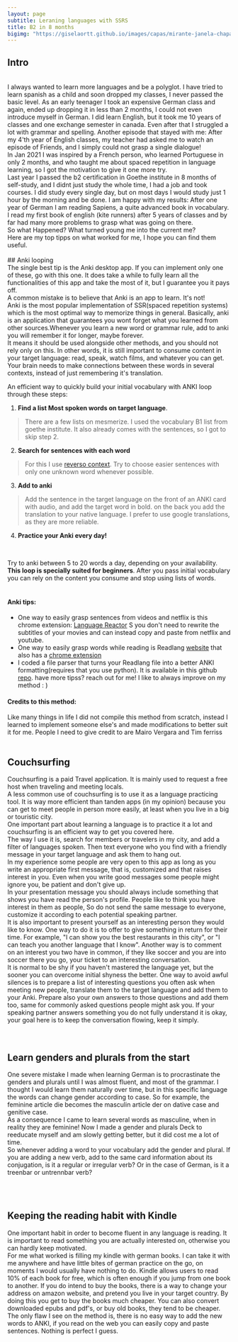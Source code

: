 ```yaml
---
layout: page
subtitle: Leraning languages with SSRS
title: B2 in 8 months
bigimg: "https://giselaortt.github.io/images/capas/mirante-janela-chapada-veadeiros.jpg"
---
```


## Intro
<br>
I always wanted to learn more languages and be a polyglot. I have tried to learn spanish as a child and soon dropped my classes, I never passed the basic level. As an early teenager I took an expensive German class and again, ended up dropping it in less than 2 months, I could not even introduce myself in German.
I did learn English, but it took me 10 years of classes and one exchange semester in canada. Even after that I struggled a lot with grammar and spelling. 
Another episode that stayed with me: After my 4'th year of English classes, my teacher had asked me to watch an episode of Friends, and I simply could not grasp a single dialogue! <br>
In Jan 2021 I was inspired by a French person, who learned Portuguese in only 2 months, and who taught me about spaced repetition in language learning, so I got the motivation to give it one more try.<br>
Last year I passed the b2 certification in Goethe institute in 8 months of self-study, and I didnt just study the whole time, I had a job and took courses. I did study every single day, but on most days I would study just 1 hour by the morning and be done. I am happy with my results: After one year of German I am reading Sapiens, a quite advanced book in vocabulary. I read my first book of english (kite runners) after 5 years of classes and by far had many more problems to grasp what was going on there.<br>
So what Happened? What turned young me into the current me?<br>
Here are my top tipps on what worked for me, I hope you can find them useful.
<br><br>
##  Anki looping
<br>
The single best tip is the Anki desktop app. If you can implement only one of these, go with this one. It does take a while to fully learn all the functionalities of this app and take the most of it, but I guarantee you it pays off.<br>
A common mistake is to believe that Anki is an app to learn. It's not!<br>
Anki is the most popular implementation of SSR(spaced repetition systems) which is the most optimal way to memorize things in general. Basically, anki is an application that guarantees you wont forget what you learned from other sources.Whenever you learn a new word or grammar rule, add to anki you will remember it for longer, maybe forever.<br>
It means it should be used alongside other methods, and you should not rely only on this. In other words, it is still important to consume content in your target language: read, speak, watch films, and whatever you can get. Your brain needs to make connections between these words in several contexts, instead of just remembering it's translation.<br>

An efficient way to quickly build your initial vocabulary with ANKI loop through these steps:

1. <b>Find a list Most spoken words on target language</b>.
> There are a few lists on mesmerize. I used the vocabulary B1 list from goethe institute. It also already comes with the sentences, so I got to skip step 2.
2. <b>Search for sentences  with each word</b><br>
> For this I use [reverso context](https://context.reverso.net/traducao/).  Try to choose easier sentences with only one unknown word whenever possible.<br>
3. <b>Add to anki</b><br>
> Add the sentence in the target language on the front of an ANKI card with audio, and add the target word in bold. on the back you add the translation to your native language. I prefer to use google translations, as they are more reliable.<br>
4. <b>Practice your Anki every day!</b><br>
<br>

Try to anki between 5 to 20 words a day, depending on your availability. <b>This loop is specially suited for beginners</b>.  After you pass initial vocabulary you can rely on the content you consume and stop using lists of words. 
<br><br>
#### Anki tips:

- One way to easily grasp sentences from videos and netflix is this chrome extension:  [Language Reactor](https://www.languagereactor.com/) S you don't need to rewrite the subtitles of your movies and can instead copy and paste from netflix and youtube.
- One way to easily grasp words while reading is Readlang [website](https://chrome.google.com/webstore/detail/readlang-web-reader/odpdkefpnfejbfnmdilmfhephfffmfoh) that also has a [chrome extension](https://readlang.com/pt/dashboard)
- I coded a file parser that turns your Readlang file into a better ANKI formatting(requires that you use python). It is available in this github [repo](https://github.com/giselaortt/Readlang_integration_to_anki).
have more tipss? reach out for me! I like to always improve on my method : )

#### Credits to this method:

Like many things in life I did not compile this method from scratch, instead I learned to implement someone else's and made modifications to better suit it for me. People I need to give credit to are Mairo Vergara and Tim ferriss
<br><br>

## Couchsurfing

Couchsurfing is a paid Travel application. It is mainly used to request a free host when traveling and meeting locals. <br>
A less common use of couchsurfing is to use it as a language practicing tool. It is way more efficient than tanden apps (in my opinion) because you can get to meet people in person more easily, at least when you live in a big or touristic city.<br>
One important part about learning a language is to practice it a lot and couchsurfing is an efficient way to get you covered here.<br>
The way I use it is, search for members or travelers in my city, and add a filter of languages spoken. Then text everyone who you find with a friendly message in your target language and ask them to hang out.<br>
In my experience some people are very open to this app as long as you write an appropriate first message, that is, customized and that raises interest in you. Even when you write good messages some people might ignore you, be patient and don't give up. <br>
In your presentation message you should always include something that shows you have read the person's profile. People like to think you have interest in them as people, So do not send the same message to everyone, customize it according to each potential speaking partner. <br>
It is also important to present yourself as an interesting person they would like to know. One way to do it is to offer to give something in return for their time. For example, "I can show you the best restaurants in this city", or "I can teach you another language that I know". Another way is to comment on an interest you two have in common, if they like soccer and you are into soccer there you go, your ticket to an interesting conversation.<br>
It is normal to be shy if you haven't mastered the language yet, but the sooner you can overcome initial shyness the better. One way to avoid awful silences is to prepare a list of interesting questions you often ask when meeting new people, translate them to the target language and add them to your Anki. Prepare also your own answers to those questions and add them too, same for commonly asked questions people might ask you. If your speaking partner answers something you do not fully understand it is okay, your goal here is to keep the conversation flowing, keep it simply.<br>
<br><br>

## Learn genders and plurals from the start

One severe mistake I made when learning German is to procrastinate the genders and plurals until I was almost fluent, and most of the grammar. I thought I would learn them naturally over time, but in this specific language the words can change gender according to case. So for example, the feminine article die  becomes the masculin article der on dative case and genitive case.<br>
As a consequence I came to learn several words as masculine, when in reality they are feminine! Now I made a gender and plurals Deck to reeducate myself and am slowly getting better, but it did cost me a lot of time.<br>
So whenever adding a word to your vocabulary add the gender and plural. If you are adding a new verb, add to the same card information about its conjugation, is it a regular or irregular verb? Or in the case of German, is it a treenbar or untrennbar verb?<br>

<br><br>
## Keeping the reading habit with Kindle

One important habit in order to become fluent in any language is reading. It is important to read something you are actually interested on, otherwise you can hardly keep motivated. <br>
For me what worked is filling my kindle with german books. I can take it with me anywhere and have little bites of german practice on the go, on moments I would usually have nothing to do. Kindle allows users to read 10% of each book for free, which is often enough if you jump from one book to another. If you do intend to buy the books, there is a way to change your address on amazon website, and pretend you live in your target country. By doing this you get to buy the books much cheaper. You can also convert downloaded epubs and pdf's, or buy old books, they tend to be cheaper.<br>
The only flaw I see on the method is, there is no easy way to add the new words to ANKI, if you read on the web you can easily copy and paste sentences. Nothing is perfect I guess.<br>
